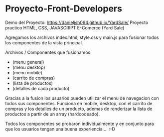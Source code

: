 # Proyecto-Front-Developers
Demo del Proyecto: https://danieljsh094.github.io/YardSale/
 Proyecto practico HTML, CSS, JAVASCRIPT E-Comerce (Yard Sale)
 
 Agregamos los archivos index.html, style.css y main.js para fusionar todos los componentes de la vista principal.
 
 Archivos / Componentes que fusionamos:
 
 * (menu general)
 * (menu desktop)
 * (menu mobile)
 * (carrito de compras)
 * (lista de productos)
 * (detalles de cada producto)
 
 Gracias a la fusion los usuarios pueden utilizar el menu de navegacion con todos sus componentes. Funciona en mobile, desktop, con el carrito de compras
 y los detalles de un producto, ademas de renderizar la lista de productos a partir de un array (hardcodeado).
 
 Todos los componentes se probaron individualmente y en conjunto para que los usuarios tengan una buena experiencia.... :-D
